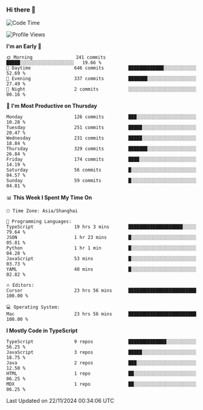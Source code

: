 ### Hi there 👋

<!--
**waynelwz/waynelwz** is a ✨ _special_ ✨ repository because its `README.md` (this file) appears on your GitHub profile.

Here are some ideas to get you started:

- 🔭 I’m currently working on ...
- 🌱 I’m currently learning ...
- 👯 I’m looking to collaborate on ...
- 🤔 I’m looking for help with ...
- 💬 Ask me about ...
- 📫 How to reach me: ...
- 😄 Pronouns: ...
- ⚡ Fun fact: ...
-->

<!--START_SECTION:waka-->
![Code Time](http://img.shields.io/badge/Code%20Time-3%2C446%20hrs%2054%20mins-blue)

![Profile Views](http://img.shields.io/badge/Profile%20Views-0-blue)

**I'm an Early 🐤** 

```text
🌞 Morning                241 commits         █████░░░░░░░░░░░░░░░░░░░░   19.66 % 
🌆 Daytime                646 commits         █████████████░░░░░░░░░░░░   52.69 % 
🌃 Evening                337 commits         ███████░░░░░░░░░░░░░░░░░░   27.49 % 
🌙 Night                  2 commits           ░░░░░░░░░░░░░░░░░░░░░░░░░   00.16 % 
```
📅 **I'm Most Productive on Thursday** 

```text
Monday                   126 commits         ███░░░░░░░░░░░░░░░░░░░░░░   10.28 % 
Tuesday                  251 commits         █████░░░░░░░░░░░░░░░░░░░░   20.47 % 
Wednesday                231 commits         █████░░░░░░░░░░░░░░░░░░░░   18.84 % 
Thursday                 329 commits         ███████░░░░░░░░░░░░░░░░░░   26.84 % 
Friday                   174 commits         ████░░░░░░░░░░░░░░░░░░░░░   14.19 % 
Saturday                 56 commits          █░░░░░░░░░░░░░░░░░░░░░░░░   04.57 % 
Sunday                   59 commits          █░░░░░░░░░░░░░░░░░░░░░░░░   04.81 % 
```


📊 **This Week I Spent My Time On** 

```text
🕑︎ Time Zone: Asia/Shanghai

💬 Programming Languages: 
TypeScript               19 hrs 3 mins       ████████████████████░░░░░   79.64 % 
JSON                     1 hr 23 mins        █░░░░░░░░░░░░░░░░░░░░░░░░   05.81 % 
Python                   1 hr 1 min          █░░░░░░░░░░░░░░░░░░░░░░░░   04.28 % 
JavaScript               53 mins             █░░░░░░░░░░░░░░░░░░░░░░░░   03.73 % 
YAML                     40 mins             █░░░░░░░░░░░░░░░░░░░░░░░░   02.82 % 

🔥 Editors: 
Cursor                   23 hrs 56 mins      █████████████████████████   100.00 % 

💻 Operating System: 
Mac                      23 hrs 56 mins      █████████████████████████   100.00 % 
```

**I Mostly Code in TypeScript** 

```text
TypeScript               9 repos             ██████████████░░░░░░░░░░░   56.25 % 
JavaScript               3 repos             █████░░░░░░░░░░░░░░░░░░░░   18.75 % 
Java                     2 repos             ███░░░░░░░░░░░░░░░░░░░░░░   12.50 % 
HTML                     1 repo              ██░░░░░░░░░░░░░░░░░░░░░░░   06.25 % 
MDX                      1 repo              ██░░░░░░░░░░░░░░░░░░░░░░░   06.25 % 
```




 Last Updated on 22/11/2024 00:34:06 UTC
<!--END_SECTION:waka-->
